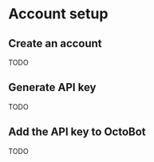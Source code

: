 # Account setup

## Create an account

TODO

## Generate API key

TODO

## Add the API key to OctoBot

TODO

